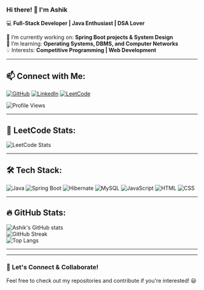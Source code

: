 ### Hi there! 👋 I'm Ashik  
💻 **Full-Stack Developer | Java Enthusiast | DSA Lover**  

🔭 I’m currently working on: **Spring Boot projects & System Design**  
🌱 I’m learning: **Operating Systems, DBMS, and Computer Networks**  
💡 Interests: **Competitive Programming | Web Development** 

---

## 📫 **Connect with Me:**  
[![GitHub](https://img.shields.io/badge/GitHub-ashikj23-blue?style=flat&logo=github)](https://github.com/ashikj23)
[![LinkedIn](https://img.shields.io/badge/LinkedIn-Profile-blue?style=flat&logo=linkedin)](https://www.linkedin.com/in/ashik-j-946403239/)
[![LeetCode](https://img.shields.io/badge/LeetCode-Profile-orange?style=flat&logo=leetcode)](https://leetcode.com/ashik_j)

![Profile Views](https://komarev.com/ghpvc/?username=ashikj23&color=blue)

---

## 🚀 **LeetCode Stats:**
![LeetCode Stats](https://leetcard.jacoblin.cool/ashik_j?theme=dark&font=ABeeZee&ext=heatmap&border=1&radius=20)

---

## 🛠️ **Tech Stack:**  
![Java](https://img.shields.io/badge/Java-ED8B00?style=flat&logo=java&logoColor=white)
![Spring Boot](https://img.shields.io/badge/Spring%20Boot-6DB33F?style=flat&logo=springboot&logoColor=white)
![Hibernate](https://img.shields.io/badge/Hibernate-59666C?style=flat&logo=hibernate&logoColor=white)
![MySQL](https://img.shields.io/badge/MySQL-4479A1?style=flat&logo=mysql&logoColor=white)
![JavaScript](https://img.shields.io/badge/JavaScript-F7DF1E?style=flat&logo=javascript&logoColor=black)
![HTML](https://img.shields.io/badge/HTML5-E34F26?style=flat&logo=html5&logoColor=white)
![CSS](https://img.shields.io/badge/CSS3-1572B6?style=flat&logo=css3&logoColor=white)

---

## 🔥 **GitHub Stats:**  
![Ashik's GitHub stats](https://github-readme-stats-sigma-five.vercel.app/api?username=ashikj23&show_icons=true&theme=radical)  
![GitHub Streak](https://streak-stats.demolab.com?user=ashikj23&theme=radical&hide_border=true)  
![Top Langs](https://github-readme-stats-sigma-five.vercel.app/api/top-langs/?username=ashikj23&langs_count=6&layout=compact&theme=radical)  

---

---

### 🚀 **Let's Connect & Collaborate!**  
Feel free to check out my repositories and contribute if you're interested! 😃  
